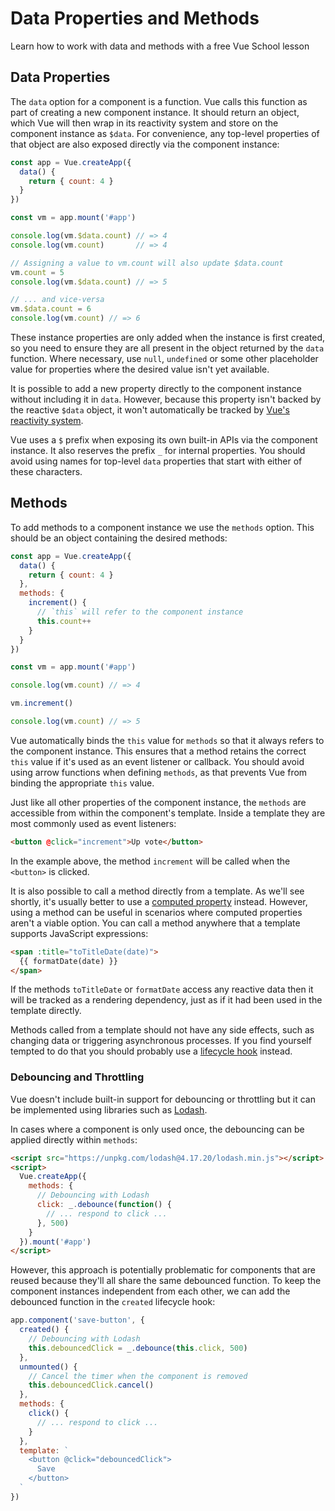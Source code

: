 # Data Properties and Methods

<VideoLesson href="https://vueschool.io/lessons/methods-in-vue-3?friend=vuejs" title="Learn how to use methods on Vue School">Learn how to work with data and methods with a free Vue School lesson</VideoLesson>

## Data Properties

The `data` option for a component is a function. Vue calls this function as part of creating a new component instance. It should return an object, which Vue will then wrap in its reactivity system and store on the component instance as `$data`. For convenience, any top-level properties of that object are also exposed directly via the component instance:

```js
const app = Vue.createApp({
  data() {
    return { count: 4 }
  }
})

const vm = app.mount('#app')

console.log(vm.$data.count) // => 4
console.log(vm.count)       // => 4

// Assigning a value to vm.count will also update $data.count
vm.count = 5
console.log(vm.$data.count) // => 5

// ... and vice-versa
vm.$data.count = 6
console.log(vm.count) // => 6
```

These instance properties are only added when the instance is first created, so you need to ensure they are all present in the object returned by the `data` function. Where necessary, use `null`, `undefined` or some other placeholder value for properties where the desired value isn't yet available.

It is possible to add a new property directly to the component instance without including it in `data`. However, because this property isn't backed by the reactive `$data` object, it won't automatically be tracked by [Vue's reactivity system](reactivity.html).

Vue uses a `$` prefix when exposing its own built-in APIs via the component instance. It also reserves the prefix `_` for internal properties. You should avoid using names for top-level `data` properties that start with either of these characters.

## Methods

To add methods to a component instance we use the `methods` option. This should be an object containing the desired methods:

```js
const app = Vue.createApp({
  data() {
    return { count: 4 }
  },
  methods: {
    increment() {
      // `this` will refer to the component instance
      this.count++
    }
  }
})

const vm = app.mount('#app')

console.log(vm.count) // => 4

vm.increment()

console.log(vm.count) // => 5
```

Vue automatically binds the `this` value for `methods` so that it always refers to the component instance. This ensures that a method retains the correct `this` value if it's used as an event listener or callback. You should avoid using arrow functions when defining `methods`, as that prevents Vue from binding the appropriate `this` value.

Just like all other properties of the component instance, the `methods` are accessible from within the component's template. Inside a template they are most commonly used as event listeners:

```html
<button @click="increment">Up vote</button>
```

In the example above, the method `increment` will be called when the `<button>` is clicked.

It is also possible to call a method directly from a template. As we'll see shortly, it's usually better to use a [computed property](computed.html) instead. However, using a method can be useful in scenarios where computed properties aren't a viable option. You can call a method anywhere that a template supports JavaScript expressions:

```html
<span :title="toTitleDate(date)">
  {{ formatDate(date) }}
</span>
```

If the methods `toTitleDate` or `formatDate` access any reactive data then it will be tracked as a rendering dependency, just as if it had been used in the template directly.

Methods called from a template should not have any side effects, such as changing data or triggering asynchronous processes. If you find yourself tempted to do that you should probably use a [lifecycle hook](instance.html#lifecycle-hooks) instead.

### Debouncing and Throttling

Vue doesn't include built-in support for debouncing or throttling but it can be implemented using libraries such as [Lodash](https://lodash.com/).

In cases where a component is only used once, the debouncing can be applied directly within `methods`:

```html
<script src="https://unpkg.com/lodash@4.17.20/lodash.min.js"></script>
<script>
  Vue.createApp({
    methods: {
      // Debouncing with Lodash
      click: _.debounce(function() {
        // ... respond to click ...
      }, 500)
    }
  }).mount('#app')
</script>
```

However, this approach is potentially problematic for components that are reused because they'll all share the same debounced function. To keep the component instances independent from each other, we can add the debounced function in the `created` lifecycle hook:

```js
app.component('save-button', {
  created() {
    // Debouncing with Lodash
    this.debouncedClick = _.debounce(this.click, 500)
  },
  unmounted() {
    // Cancel the timer when the component is removed
    this.debouncedClick.cancel()
  },
  methods: {
    click() {
      // ... respond to click ...
    }
  },
  template: `
    <button @click="debouncedClick">
      Save
    </button>
  `
})
```
